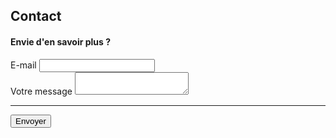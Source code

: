 <body class="bg-light">
    <div class="container">
        <div class="py-5 text-center">
            <h2>Contact</h2>
        </div>
        <div class="row">
            <div class="col-md-12 order-md-1">
                <h4 class="mb-3">Envie d'en savoir plus ?</h4>
                <form class="needs-validation" id="contact-form" action="https://formspree.io/xzbjrzbr" method="POST"
                    novalidate>
                    <div class="mb-3">
                        <label for="_replyto" class="required-label">E-mail</label>
                        <input type="email" class="form-control" id="_replyto" name="_replyto" placeholder="" required>
                    </div>
                    <div class="mb-3">
                        <label for="contactMessage" class="required-label">Votre message</label>
                        <textarea class="form-control" id="contactMessage" name="contactMessage" placeholder=""
                            required></textarea>
                    </div>
                    <hr class="mb-4">
                    <button type="submit" >Envoyer</button>
                    <input type="hidden" name="_next" value="https://timotheefouqueray.github.io/fosterforest/merci.html" />
                </form>
            </div>
        </div>
    </div>
</body>
